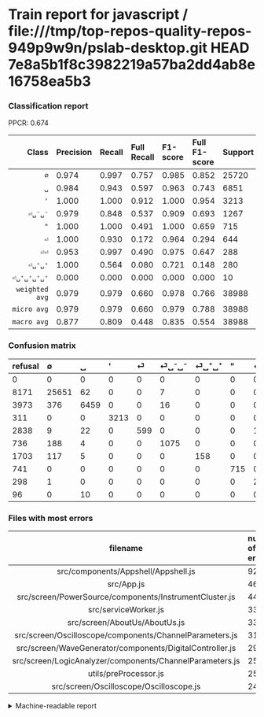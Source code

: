 # Train report for javascript / file:///tmp/top-repos-quality-repos-949p9w9n/pslab-desktop.git HEAD 7e8a5b1f8c3982219a57ba2dd4ab8e16758ea5b3

### Classification report

PPCR: 0.674

| Class | Precision | Recall | Full Recall | F1-score | Full F1-score | Support | Full Support | PPCR |
|------:|:----------|:-------|:------------|:---------|:---------|:--------|:-------------|:-----|
| `∅` | 0.974| 0.997| 0.757| 0.985| 0.852| 25720| 33891| 0.759 |
| `␣` | 0.984| 0.943| 0.597| 0.963| 0.743| 6851| 10824| 0.633 |
| `'` | 1.000| 1.000| 0.912| 1.000| 0.954| 3213| 3524| 0.912 |
| `⏎␣⁻␣⁻` | 0.979| 0.848| 0.537| 0.909| 0.693| 1267| 2003| 0.633 |
| `"` | 1.000| 1.000| 0.491| 1.000| 0.659| 715| 1456| 0.491 |
| `⏎` | 1.000| 0.930| 0.172| 0.964| 0.294| 644| 3482| 0.185 |
| `⏎⏎` | 0.953| 0.997| 0.490| 0.975| 0.647| 288| 586| 0.491 |
| `⏎␣⁺␣⁺` | 1.000| 0.564| 0.080| 0.721| 0.148| 280| 1983| 0.141 |
| `⏎␣⁺␣⁺␣⁺␣⁺` | 0.000| 0.000| 0.000| 0.000| 0.000| 10| 106| 0.094 |
| `weighted avg` | 0.979| 0.979| 0.660| 0.978| 0.766| 38988| 57855| 0.674 |
| `micro avg` | 0.979| 0.979| 0.660| 0.979| 0.788| 38988| 57855| 0.674 |
| `macro avg` | 0.877| 0.809| 0.448| 0.835| 0.554| 38988| 57855| 0.674 |

### Confusion matrix

|refusal|  ∅| ␣| '| ⏎| ⏎␣⁻␣⁻| ⏎␣⁺␣⁺| "| ⏎⏎| ⏎␣⁺␣⁺␣⁺␣⁺| 
|:---|:---|:---|:---|:---|:---|:---|:---|:---|:---|
|0 |0 |0 |0 |0 |0 |0 |0 |0 |0 |
|8171 |25651 |62 |0 |0 |7 |0 |0 |0 |0 |
|3973 |376 |6459 |0 |0 |16 |0 |0 |0 |0 |
|311 |0 |0 |3213 |0 |0 |0 |0 |0 |0 |
|2838 |9 |22 |0 |599 |0 |0 |0 |14 |0 |
|736 |188 |4 |0 |0 |1075 |0 |0 |0 |0 |
|1703 |117 |5 |0 |0 |0 |158 |0 |0 |0 |
|741 |0 |0 |0 |0 |0 |0 |715 |0 |0 |
|298 |1 |0 |0 |0 |0 |0 |0 |287 |0 |
|96 |0 |10 |0 |0 |0 |0 |0 |0 |0 |

### Files with most errors

| filename | number of errors|
|:----:|:-----|
| src/components/Appshell/Appshell.js | 92 |
| src/App.js | 46 |
| src/screen/PowerSource/components/InstrumentCluster.js | 44 |
| src/serviceWorker.js | 33 |
| src/screen/AboutUs/AboutUs.js | 33 |
| src/screen/Oscilloscope/components/ChannelParameters.js | 31 |
| src/screen/WaveGenerator/components/DigitalController.js | 29 |
| src/screen/LogicAnalyzer/components/ChannelParameters.js | 25 |
| utils/preProcessor.js | 25 |
| src/screen/Oscilloscope/Oscilloscope.js | 24 |

<details>
    <summary>Machine-readable report</summary>
```json
{
  "cl_report": {"\"": {"f1-score": 1.0, "precision": 1.0, "recall": 1.0, "support": 715}, "\u0027": {"f1-score": 1.0, "precision": 1.0, "recall": 1.0, "support": 3213}, "macro avg": {"f1-score": 0.8352644436641998, "precision": 0.876734765371076, "recall": 0.808833109493302, "support": 38988}, "micro avg": {"f1-score": 0.9786857494613728, "precision": 0.9786857494613728, "recall": 0.9786857494613728, "support": 38988}, "weighted avg": {"f1-score": 0.9778876977390725, "precision": 0.9786561130068958, "recall": 0.9786857494613728, "support": 38988}, "\u2205": {"f1-score": 0.9854020206676656, "precision": 0.9737681269455623, "recall": 0.9973172628304822, "support": 25720}, "\u23ce": {"f1-score": 0.9637972646822205, "precision": 1.0, "recall": 0.9301242236024845, "support": 644}, "\u23ce\u23ce": {"f1-score": 0.9745331069609507, "precision": 0.9534883720930233, "recall": 0.9965277777777778, "support": 288}, "\u23ce\u2423\u207a\u2423\u207a": {"f1-score": 0.7214611872146118, "precision": 1.0, "recall": 0.5642857142857143, "support": 280}, "\u23ce\u2423\u207a\u2423\u207a\u2423\u207a\u2423\u207a": {"f1-score": 0.0, "precision": 0.0, "recall": 0.0, "support": 10}, "\u23ce\u2423\u207b\u2423\u207b": {"f1-score": 0.9090909090909091, "precision": 0.9790528233151184, "recall": 0.8484609313338595, "support": 1267}, "\u2423": {"f1-score": 0.9630955043614404, "precision": 0.9843035659859799, "recall": 0.9427820756094001, "support": 6851}},
  "cl_report_full": {"\"": {"f1-score": 0.6586826347305389, "precision": 1.0, "recall": 0.49107142857142855, "support": 1456}, "\u0027": {"f1-score": 0.9538370194448568, "precision": 1.0, "recall": 0.9117480136208853, "support": 3524}, "macro avg": {"f1-score": 0.5543174476471703, "precision": 0.876734765371076, "recall": 0.44828637932675997, "support": 57855}, "micro avg": {"f1-score": 0.7880177194015057, "precision": 0.9786857494613728, "recall": 0.6595281306715064, "support": 57855}, "weighted avg": {"f1-score": 0.7659034732090961, "precision": 0.9786684708269119, "recall": 0.6595281306715064, "support": 57855}, "\u2205": {"f1-score": 0.8517257981505156, "precision": 0.9737681269455623, "recall": 0.7568676049688708, "support": 33891}, "\u23ce": {"f1-score": 0.2935555011026709, "precision": 1.0, "recall": 0.172027570361861, "support": 3482}, "\u23ce\u23ce": {"f1-score": 0.6471251409244646, "precision": 0.9534883720930233, "recall": 0.48976109215017066, "support": 586}, "\u23ce\u2423\u207a\u2423\u207a": {"f1-score": 0.14759458197104158, "precision": 1.0, "recall": 0.07967725668179526, "support": 1983}, "\u23ce\u2423\u207a\u2423\u207a\u2423\u207a\u2423\u207a": {"f1-score": 0.0, "precision": 0.0, "recall": 0.0, "support": 106}, "\u23ce\u2423\u207b\u2423\u207b": {"f1-score": 0.6933247339567882, "precision": 0.9790528233151184, "recall": 0.5366949575636545, "support": 2003}, "\u2423": {"f1-score": 0.7430116185436558, "precision": 0.9843035659859799, "recall": 0.5967294900221729, "support": 10824}},
  "ppcr": 0.6738916256157635
}
```
</details>

